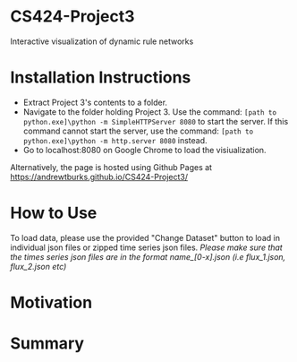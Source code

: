 # CS424-Project3
Interactive visualization of dynamic rule networks 


# Installation Instructions

- Extract Project 3's contents to a folder. 
- Navigate to the folder holding Project 3. Use the command:
```[path to python.exe]\python -m SimpleHTTPServer 8080``` to start the server. If this command cannot start the server, use the command: ```[path to python.exe]\python -m http.server 8080``` instead. 
- Go to localhost:8080 on Google Chrome to load the visiualization.

Alternatively, the page is hosted using Github Pages at https://andrewtburks.github.io/CS424-Project3/

# How to Use

To load data, please use the provided "Change Dataset" button to load in individual json files or zipped time series json files. _Please make sure that the times series json files are in the format name\_[0-x]\.json (i\.e flux\_1\.json, flux\_2\.json etc)_

# Motivation 

# Summary

